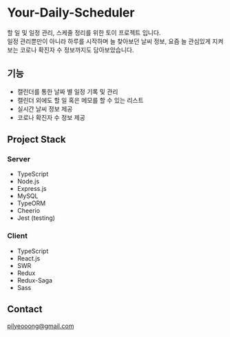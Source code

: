 # **Your-Daily-Scheduler**

할 일 및 일정 관리, 스케줄 정리를 위한 토이 프로젝트 입니다. <br />
일정 관리뿐만이 아니라 하루를 시작하며 늘 찾아보던 날씨 정보, 요즘 늘 관심있게 지켜보는 코로나 확진자 수 정보까지도 담아보았습니다.

## 기능
- 캘린더를 통한 날짜 별 일정 기록 및 관리
- 캘린더 외에도 할 일 혹은 메모를 할 수 있는 리스트
- 실시간 날씨 정보 제공
- 코로나 확진자 수 정보 제공

## Project Stack

### Server
- TypeScript
- Node.js
- Express.js
- MySQL
- TypeORM
- Cheerio
- Jest (testing)

### Client
- TypeScript
- React.js
- SWR
- Redux
- Redux-Saga
- Sass

## Contact

pilyeooong@gmail.com


